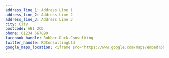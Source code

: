 ```yaml
---
address_line_1: Address Line 1
address_line_2: Address Line 2
address_line_3: Address Line 3
city: City
postcode: AB1 2CD
phone: 01234 567890
facebook_handle: Rubber-Duck-Consulting
twitter_handle: RDConsultingLtd
google_maps_location: <iframe src="https://www.google.com/maps/embed?pb=!1m18!1m12!1m3!1d22420.858453805296!2d-3.9685963797891723!3d51.625540289750944!2m3!1f0!2f0!3f0!3m2!1i1024!2i768!4f13.1!3m3!1m2!1s0x486e45555a4e97b1%3A0x3d77128e2fe7cb74!2sSwansea!5e1!3m2!1sen!2suk!4v1744804459866!5m2!1sen!2suk" width="600" height="450" style="border:0;" allowfullscreen="" loading="lazy" referrerpolicy="no-referrer-when-downgrade"></iframe>
---
```

